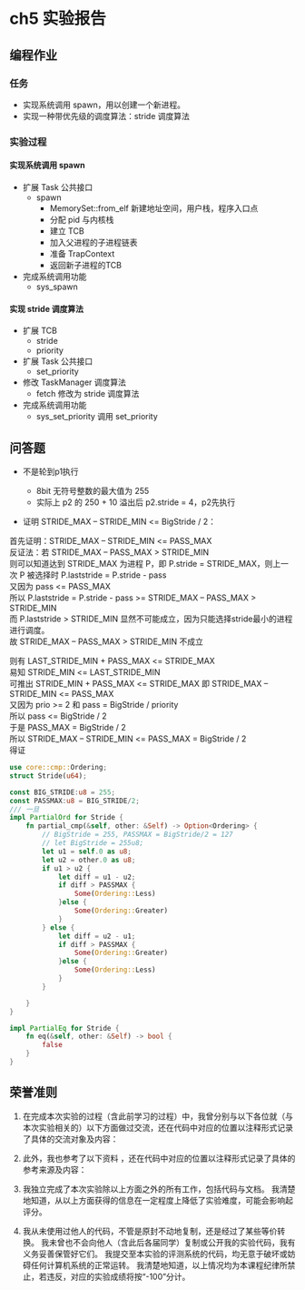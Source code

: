 # ch5 实验报告

## 编程作业

### 任务

- 实现系统调用 spawn，用以创建一个新进程。
- 实现一种带优先级的调度算法：stride 调度算法

### 实验过程

#### 实现系统调用 spawn

- 扩展 Task 公共接口
  - spawn
    - MemorySet::from_elf 新建地址空间，用户栈，程序入口点
    - 分配 pid 与内核栈
    - 建立 TCB
    - 加入父进程的子进程链表
    - 准备 TrapContext
    - 返回新子进程的TCB
- 完成系统调用功能
  - sys_spawn

#### 实现 stride 调度算法

- 扩展 TCB
  - stride
  - priority
- 扩展 Task 公共接口
  - set_priority
- 修改 TaskManager 调度算法
  - fetch 修改为 stride 调度算法
- 完成系统调用功能
  - sys_set_priority 调用 set_priority

## 问答题

- 不是轮到p1执行
  - 8bit 无符号整数的最大值为 255
  - 实际上 p2 的 250 + 10 溢出后 p2.stride = 4，p2先执行

- 证明 STRIDE_MAX – STRIDE_MIN <= BigStride / 2：

首先证明：STRIDE_MAX – STRIDE_MIN <= PASS_MAX  
反证法：若 STRIDE_MAX – PASS_MAX > STRIDE_MIN  
则可以知道达到 STRIDE_MAX 为进程 P，即 P.stride = STRIDE_MAX，则上一次 P 被选择时 P.laststride = P.stride - pass  
又因为 pass <= PASS_MAX  
所以 P.laststride = P.stride - pass >= STRIDE_MAX – PASS_MAX > STRIDE_MIN  
而 P.laststride > STRIDE_MIN 显然不可能成立，因为只能选择stride最小的进程进行调度。  
故 STRIDE_MAX – PASS_MAX > STRIDE_MIN 不成立

则有 LAST_STRIDE_MIN + PASS_MAX <= STRIDE_MAX  
易知 STRIDE_MIN <= LAST_STRIDE_MIN  
可推出 STRIDE_MIN + PASS_MAX <= STRIDE_MAX
即 STRIDE_MAX – STRIDE_MIN <= PASS_MAX  
又因为 prio >= 2 和 pass = BigStride / priority  
所以 pass <= BigStride / 2  
于是 PASS_MAX = BigStride / 2  
所以 STRIDE_MAX – STRIDE_MIN <= PASS_MAX = BigStride / 2  
得证

```rust
use core::cmp::Ordering;
struct Stride(u64);

const BIG_STRIDE:u8 = 255;
const PASSMAX:u8 = BIG_STRIDE/2;
/// 一旦
impl PartialOrd for Stride {
    fn partial_cmp(&self, other: &Self) -> Option<Ordering> {
        // BigStride = 255, PASSMAX = BigStride/2 = 127
        // let BigStride = 255u8;
        let u1 = self.0 as u8;
        let u2 = other.0 as u8;
        if u1 > u2 {
            let diff = u1 - u2;
            if diff > PASSMAX {
                Some(Ordering::Less)
            }else {
                Some(Ordering::Greater)
            }
        } else {
            let diff = u2 - u1;
            if diff > PASSMAX {
                Some(Ordering::Greater)
            }else {
                Some(Ordering::Less)
            }
        }

    }
}

impl PartialEq for Stride {
    fn eq(&self, other: &Self) -> bool {
        false
    }
}
```

## 荣誉准则

1. 在完成本次实验的过程（含此前学习的过程）中，我曾分别与以下各位就（与本次实验相关的）以下方面做过交流，还在代码中对应的位置以注释形式记录了具体的交流对象及内容：

2. 此外，我也参考了以下资料 ，还在代码中对应的位置以注释形式记录了具体的参考来源及内容：

3. 我独立完成了本次实验除以上方面之外的所有工作，包括代码与文档。 我清楚地知道，从以上方面获得的信息在一定程度上降低了实验难度，可能会影响起评分。

4. 我从未使用过他人的代码，不管是原封不动地复制，还是经过了某些等价转换。 我未曾也不会向他人（含此后各届同学）复制或公开我的实验代码，我有义务妥善保管好它们。 我提交至本实验的评测系统的代码，均无意于破坏或妨碍任何计算机系统的正常运转。 我清楚地知道，以上情况均为本课程纪律所禁止，若违反，对应的实验成绩将按“-100”分计。